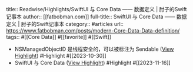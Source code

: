 title:: Readwise/Highlights/SwiftUI 与 Core Data —— 数据定义 | 肘子的Swift记事本
author:: [[fatbobman.com]]
full-title:: SwiftUI 与 Core Data —— 数据定义 | 肘子的Swift记事本
category:: #articles
url:: https://www.fatbobman.com/posts/modern-Core-Data-Data-definition/
tags:: #[[Core Data]] #[[favorite]] #[[Swift]]

- NSManagedObjectID 是线程安全的，可以被标注为 Sendable ([View Highlight](https://read.readwise.io/read/01hdzqw3yks1emv4kdgsbb11fa)) #Highlight #[[2023-10-30]]
- SwiftUI 与 Core Data ([View Highlight](https://read.readwise.io/read/01hfa04xjagvf6cb38ddzhs7mt)) #Highlight #[[2023-11-16]]
